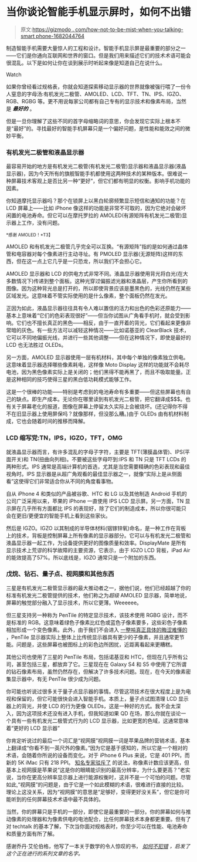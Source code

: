# 当你谈论智能手机显示屏时，如何不出错

> 原文:[https://gizmodo . com/how-not-to-be-mist-when-you-talking-smart phone-1682044764](https://gizmodo.com/how-not-to-be-wrong-when-youre-talking-about-smartphone-1682044764)

制造智能手机需要大量惊人的工程和设计。智能手机显示屏是最重要的部分之一——它们是你通向互联网和世界的窗口。但是我们用来描述它们的技术术语可能会很混乱。以下是如何让你在谈到展示时听起来像是知道自己在说什么。

Watch

如果你曾经看过规格表，你就会知道探索移动显示器的世界就像被强行喂了一份令人窒息的字母汤:有机发光二极管、AMOLED、LCD、TFT、TN、IPS、IGZO、RGB、RGBG 等。更不用说每家公司都有自己专有的显示技术和像素布局，当然是 ***最好的*** 。

但是一旦你理解了这些不同的首字母缩略词的意思，你会发现它实际上根本不是“最好”的。寻找最好的智能手机屏幕只是一个偏好问题，是性能和能效之间的微妙平衡。

### 有机发光二极管和液晶显示器

最容易开始的地方是有机发光二极管(有机发光二极管)显示器和液晶显示器(液晶显示器)，因为今天所有的旗舰智能手机都使用这两种技术的某种版本。很难说一种屏幕技术客观上是否比另一种“更好”，但它们都有明显的权衡。影响手机功能的因素。

你知道摩托显示器吗？那个在锁屏上以黑白轮廓频繁显示短信和通知的功能？在 LCD 屏幕上——比如 iPhone 像这样的功能是非常不可取的，因为它绝对会破坏闲置的电池寿命。但它可以在摩托罗拉的 AMOLED(有源矩阵有机发光二极管)显示器上工作，没有问题。

<small>*感谢 AMOLED！*T3】</small>

AMOLED 和有机发光二极管几乎完全可以互换。“有源矩阵”指的是如何通过晶体管和电容器对每个像素进行主动寻址。有 PMOLED 显示器(无源矩阵)这样的东西，但在这一点上它几乎是一只恐龙，所以我们不会担心它。

AMOLED 显示器和 LCD 的供电方式非常不同。液晶显示器使用背光将白光(在大多数情况下)传递到整个面板。这种光穿过偏振滤光器和液晶层，产生你所看到的图像。因为这种背光总是打开的，所以即使背景应该是墨黑色的，光线仍然在某些区域发光。这意味着不管实际使用的是什么像素，整个面板仍然在发光。

正因为如此，液晶显示器往往具有令人难以置信的活力和出色的色彩还原能力——基本上意味着“它们的色彩表现很好”——但当你试图从广角看手机时，就会受到影响。它们也不擅长真正的黑色——相反，由于一直开着的背光，它们看起来更像非常暗的灰色。有一些方法可以减轻这种情况——比如诺基亚的 ClearBlack 技术，它可以不同地偏振光线，并进行一些其他调整——但在这种情况下，即使是最好的 LCD 也无法胜过 OLEDs。

另一方面，AMOLED 显示器使用一层有机材料，其中每个单独的像素独立供电。这意味着显示器选择哪些像素耗电，这样像 Moto Display 这样的功能就不会耗尽电池，因为黑色像素实际上是关闭的；他们黑得不能再黑了，而且不吸取能量。正是这种相同的技巧使得三星的黑白低功耗模式能够工作。

这是一个很棒的功能——特别是考虑到的电池寿命有多重要——但这些屏幕也有自己的缺点。即生产成本。无论你在哪里读到有机发光二极管，把它翻译成$$$。也有关于屏幕老化的报道，图像在屏幕上停留太久实际上会被烧坏。(还记得你不得不在旧显示器上使用屏保吗？就像那样，但没那么糟。)由于 OLEDs 由有机材料制成，它也会随着时间的推移而降解。

### **LCD 缩写党:TN，IPS，IGZO，TFT，OMG**

就液晶显示器而言，有许多混乱的字母子字符，主要是 TFT(薄膜晶体管)、IPS(平面开关)和 TN(扭曲向列相)。不要被这些字母吓到:IPS 和 TN 只是 TFT LCDs 的两种形式。IPS 通常是高端计算机的首选，尤其是当您需要精确的色彩表现和最佳视角时。IPS 显示器是从超广角观看的最佳显示器之一，就像“实际上是从侧面看”这使得它们非常适合你从不同的角度看事物。

自从 iPhone 4 和类似的产品被谷歌、HTC 和 LG 以及其他制造 Android 手机的公司广泛采用以来，苹果的 iPhone 一直使用 IPS LCD 显示屏。另一方面，TN 显示屏在几乎所有方面都比 IPS 的表现好，除了它们的制造成本，所以你很可能只会在更旧/更便宜的智能手机上看到这些家伙。

然后是 IGZO。IGZO 以其制成的半导体材料(铟镓锌氧)命名，是一种工作在背板上的技术，背板是控制屏幕上所有像素的显示器部分。它可以与有机发光二极管和液晶显示器一起工作，为设备提供更好的图像质量和效率。DisplayMate 是所有显示技术上荒谬的科学故障的主要资源，它表示，由于 IGZO LCD 背板，iPad Air 的能效提高了57%。所以底线是，IGZO 通常只是一个附加的东西。

### **戊烷、钻石、量子点、视网膜和其他东西**

三星是有机发光二极管显示器的最大推动者之一，据他们说，他们已经超越了你的标准有机发光二极管提供的技术，他们称之为*超级* AMOLED 显示器，简单地说，屏幕的触觉部分融入了显示技术，所以它更薄。Weeeeee。

但三星支持另一种称为 PenTile 的特定显示技术，该技术使用 RGBG 设计，而不是标准的 RGB。这意味着绿色子像素比红色或蓝色子像素要多，这些彩色子像素相加形成一个变色像素。此外，由于我们不会进入 [一整吨真正具体的晦涩难懂的](http://www.phonearena.com/news/Samsung-Galaxy-S5-deeper-dive-in-the-Diamond-PenTile-matrix-reveals-the-secrets-of-the-brightest-AMOLED-display_id54772) ，PenTile 显示器实际上整体上比传统显示器具有更少的子像素，并且通常更节能。问题是，这些屏幕也被图标上的彩色边所困扰，近距离看起来更糟糕。

其他公司也使用了三星的 PenTile 布局，包括诺基亚和 HTC，但现在几乎所有公司，甚至包括三星，都放弃了它。三星现在在 Galaxy S4 和 S5 中使用了它所谓的钻石像素布局，虽然仍然存在，但解决了许多技术问题。现在，在今天的像素密集显示器中，有无 PenTile 很少成为问题。

你可能也听说过很多关于量子点显示器的事情。尽管这项技术在很大程度上是为电视和保留的，但它可能很快会进入智能手机。本质上，量子点试图清理 LCD 显示器上的背光，并使 LCD 的行为更像 OLEDs，这是一种好的方式。我不会太深入，因为这项技术还没有进入手机，但我知道如果 QD 在场，那么你就在谈论一个具有一些有机发光二极管式行为的 LCD 显示器，比如更宽的色域，这通常意味着“更好的 LCD 显示器”

你肯定听说过的最后一个词汇是“视网膜”视网膜一词是苹果品牌的营销术语，基本上翻译成“你看不到一英尺外的像素。”因为它是基于感知的，所以它是一个相对的术语，会随着你所说的设备而变化。对于 iPhone 6 Plus 来说，它是 401 PPI，而新的 5K iMac 只有 218 PPI。 [知名专家驳斥了](http://www.pcmag.com/article2/0,2817,2364871,00.asp) 的说法，称像素计数应该更高，但基本上视网膜是苹果说“这是你的眼睛能识别的最高分辨率，为什么要更高？”老实说，当你在更高分辨率显示器上进行能源权衡时，这并不是一个可怕的问题。尽管如此,“视网膜”的问题是，由于它是一个如此模糊的术语，很难进行直接的比较。理论上这没关系，因为“视网膜”的意思是“足够好，变得更好没关系”，但它是你可能听到的任何屏幕技术术语中最不具体的。

当然，你的屏幕只是手机的一部分，即使它是最重要的一部分。你的屏幕如何与推动像素的处理器和为像素供电的电池配合，比任何屏幕技术本身都更重要。但有了对 techtalk 的基本了解，下次当你面对规格表时，你至少可以在性能、电池寿命和质量方面有所了解。

感谢乔丹·艾伦伯格，他写了一本关于数学的令人惊叹的书， [*如何不犯错*](http://www.amazon.com/How-Not-Be-Wrong-Mathematical/dp/1594205221?asc_campaign=InlineText&asc_refurl=https://gizmodo.com/how-not-to-be-wrong-when-youre-talking-about-smartphone-1682044764&asc_source=&tag=kinjagizmodolink-20) *，启发了这个正在进行的系列文章的名字。*